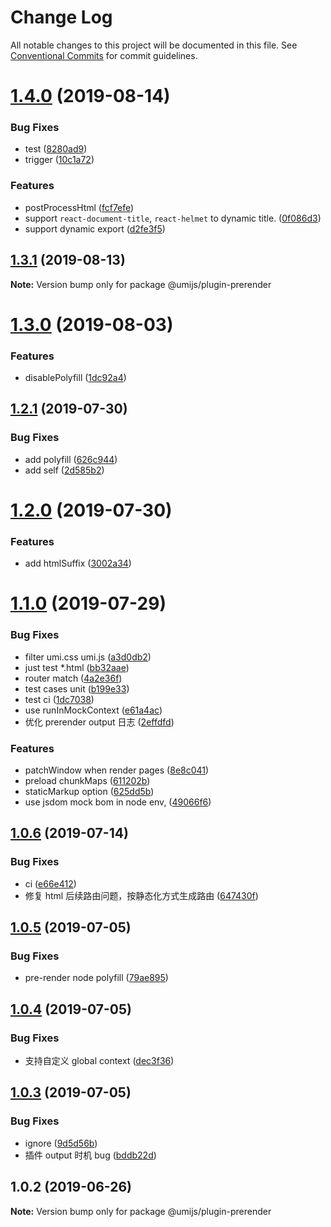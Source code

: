 # Change Log

All notable changes to this project will be documented in this file.
See [Conventional Commits](https://conventionalcommits.org) for commit guidelines.

# [1.4.0](https://github.com/umijs/plugins/compare/@umijs/plugin-prerender@1.3.1...@umijs/plugin-prerender@1.4.0) (2019-08-14)


### Bug Fixes

* test ([8280ad9](https://github.com/umijs/plugins/commit/8280ad9))
* trigger ([10c1a72](https://github.com/umijs/plugins/commit/10c1a72))


### Features

* postProcessHtml ([fcf7efe](https://github.com/umijs/plugins/commit/fcf7efe))
* support `react-document-title`, `react-helmet` to dynamic title. ([0f086d3](https://github.com/umijs/plugins/commit/0f086d3))
* support dynamic export ([d2fe3f5](https://github.com/umijs/plugins/commit/d2fe3f5))





## [1.3.1](https://github.com/umijs/plugins/compare/@umijs/plugin-prerender@1.3.0...@umijs/plugin-prerender@1.3.1) (2019-08-13)

**Note:** Version bump only for package @umijs/plugin-prerender





# [1.3.0](https://github.com/umijs/plugins/compare/@umijs/plugin-prerender@1.2.1...@umijs/plugin-prerender@1.3.0) (2019-08-03)


### Features

* disablePolyfill ([1dc92a4](https://github.com/umijs/plugins/commit/1dc92a4))





## [1.2.1](https://github.com/umijs/plugins/compare/@umijs/plugin-prerender@1.2.0...@umijs/plugin-prerender@1.2.1) (2019-07-30)


### Bug Fixes

* add polyfill ([626c944](https://github.com/umijs/plugins/commit/626c944))
* add self ([2d585b2](https://github.com/umijs/plugins/commit/2d585b2))





# [1.2.0](https://github.com/umijs/plugins/compare/@umijs/plugin-prerender@1.1.0...@umijs/plugin-prerender@1.2.0) (2019-07-30)


### Features

* add htmlSuffix ([3002a34](https://github.com/umijs/plugins/commit/3002a34))





# [1.1.0](https://github.com/umijs/plugins/compare/@umijs/plugin-prerender@1.0.6...@umijs/plugin-prerender@1.1.0) (2019-07-29)


### Bug Fixes

* filter umi.css umi.js ([a3d0db2](https://github.com/umijs/plugins/commit/a3d0db2))
* just test *.html ([bb32aae](https://github.com/umijs/plugins/commit/bb32aae))
* router match ([4a2e36f](https://github.com/umijs/plugins/commit/4a2e36f))
* test cases unit ([b199e33](https://github.com/umijs/plugins/commit/b199e33))
* test ci ([1dc7038](https://github.com/umijs/plugins/commit/1dc7038))
* use runInMockContext ([e61a4ac](https://github.com/umijs/plugins/commit/e61a4ac))
* 优化 prerender output 日志 ([2effdfd](https://github.com/umijs/plugins/commit/2effdfd))


### Features

* patchWindow when render pages ([8e8c041](https://github.com/umijs/plugins/commit/8e8c041))
* preload chunkMaps ([611202b](https://github.com/umijs/plugins/commit/611202b))
* staticMarkup option ([625dd5b](https://github.com/umijs/plugins/commit/625dd5b))
* use jsdom mock bom in node env, ([49066f6](https://github.com/umijs/plugins/commit/49066f6))





## [1.0.6](https://github.com/umijs/plugins/compare/@umijs/plugin-prerender@1.0.5...@umijs/plugin-prerender@1.0.6) (2019-07-14)


### Bug Fixes

* ci ([e66e412](https://github.com/umijs/plugins/commit/e66e412))
* 修复 html 后续路由问题，按静态化方式生成路由 ([647430f](https://github.com/umijs/plugins/commit/647430f))





## [1.0.5](https://github.com/umijs/plugins/compare/@umijs/plugin-prerender@1.0.4...@umijs/plugin-prerender@1.0.5) (2019-07-05)


### Bug Fixes

* pre-render node polyfill ([79ae895](https://github.com/umijs/plugins/commit/79ae895))





## [1.0.4](https://github.com/umijs/plugins/compare/@umijs/plugin-prerender@1.0.3...@umijs/plugin-prerender@1.0.4) (2019-07-05)


### Bug Fixes

* 支持自定义 global context ([dec3f36](https://github.com/umijs/plugins/commit/dec3f36))





## [1.0.3](https://github.com/umijs/plugins/compare/@umijs/plugin-prerender@1.0.2...@umijs/plugin-prerender@1.0.3) (2019-07-05)


### Bug Fixes

* ignore ([9d5d56b](https://github.com/umijs/plugins/commit/9d5d56b))
* 插件 output 时机 bug ([bddb22d](https://github.com/umijs/plugins/commit/bddb22d))





## 1.0.2 (2019-06-26)

**Note:** Version bump only for package @umijs/plugin-prerender
